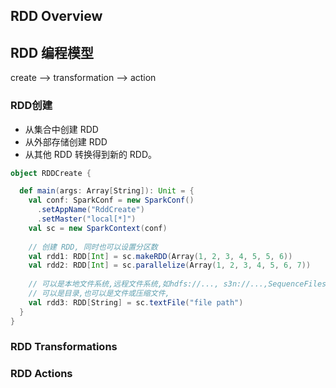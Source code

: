 ## RDD Overview



## RDD 编程模型

create —> transformation —> action

### RDD创建

- 从集合中创建 RDD
- 从外部存储创建 RDD
- 从其他 RDD 转换得到新的 RDD。

```scala
object RDDCreate {

  def main(args: Array[String]): Unit = {
    val conf: SparkConf = new SparkConf()
      .setAppName("RddCreate")
      .setMaster("local[*]")
    val sc = new SparkContext(conf)
    
    // 创建 RDD, 同时也可以设置分区数
    val rdd1: RDD[Int] = sc.makeRDD(Array(1, 2, 3, 4, 5, 5, 6))
    val rdd2: RDD[Int] = sc.parallelize(Array(1, 2, 3, 4, 5, 6, 7))
    
    // 可以是本地文件系统,远程文件系统,如hdfs://..., s3n://...,SequenceFiles, hadoop inputformat
    // 可以是目录,也可以是文件或压缩文件,
    val rdd3: RDD[String] = sc.textFile("file path")
  }
}
```



### RDD Transformations



### RDD Actions